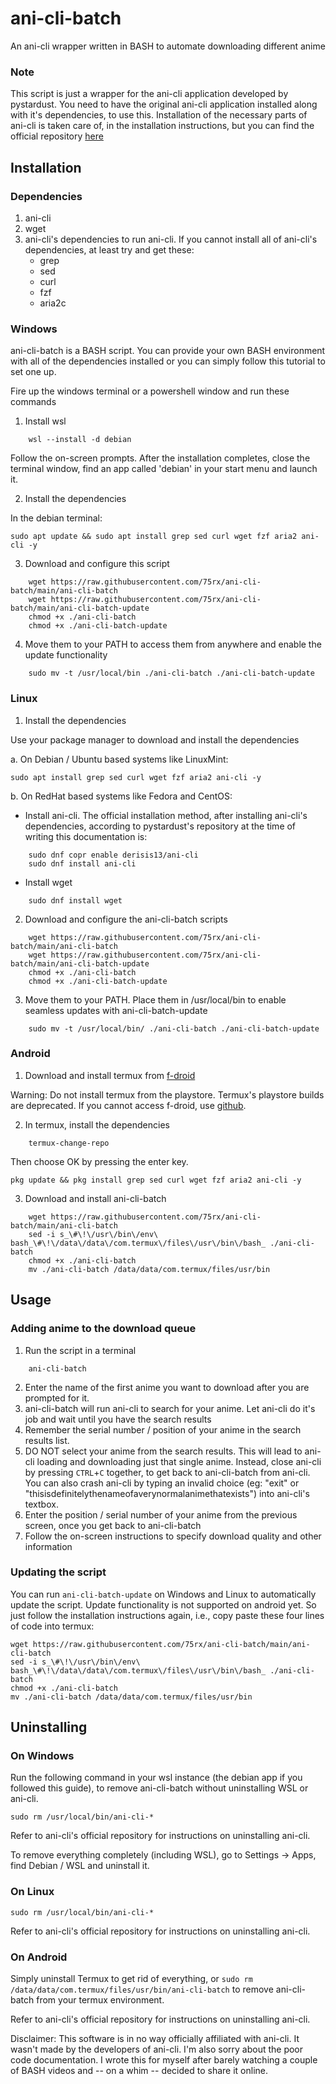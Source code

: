 # ani-cli-batch
An ani-cli wrapper written in BASH to automate downloading different anime

### Note
This script is just a wrapper for the ani-cli application developed by pystardust. You need to have the original ani-cli application installed along with it's dependencies, to use this. Installation of the necessary parts of ani-cli is taken care of, in the installation instructions, but you can find the official repository [here](https://github.com/pystardust/ani-cli)

## Installation

### Dependencies
1. ani-cli
2. wget
3. ani-cli's dependencies to run ani-cli. If you cannot install all of ani-cli's dependencies, at least try and get these:
    - grep
    - sed
    - curl
    - fzf
    - aria2c

### Windows

ani-cli-batch is a BASH script. You can provide your own BASH environment with all of the dependencies installed or you can simply follow this tutorial to set one up.

Fire up the windows terminal or a powershell window and run these commands

1. Install wsl
```
    wsl --install -d debian
```
Follow the on-screen prompts.
After the installation completes, close the terminal window, find an app called 'debian' in your start menu and launch it.

2. Install the dependencies

In the debian terminal:

    sudo apt update && sudo apt install grep sed curl wget fzf aria2 ani-cli -y

3. Download and configure this script
```
    wget https://raw.githubusercontent.com/75rx/ani-cli-batch/main/ani-cli-batch
    wget https://raw.githubusercontent.com/75rx/ani-cli-batch/main/ani-cli-batch-update
    chmod +x ./ani-cli-batch
    chmod +x ./ani-cli-batch-update
```
4. Move them to your PATH to access them from anywhere and enable the update functionality
```
    sudo mv -t /usr/local/bin ./ani-cli-batch ./ani-cli-batch-update
```
### Linux

1. Install the dependencies

Use your package manager to download and install the dependencies

a. On Debian / Ubuntu based systems like LinuxMint:

    sudo apt install grep sed curl wget fzf aria2 ani-cli -y

b. On RedHat based systems like Fedora and CentOS:

- Install ani-cli. The official installation method, after installing ani-cli's dependencies, according to pystardust's repository at the time of writing this documentation is:
```
    sudo dnf copr enable derisis13/ani-cli
    sudo dnf install ani-cli
```
- Install wget
```
    sudo dnf install wget
```
2. Download and configure the ani-cli-batch scripts
```
    wget https://raw.githubusercontent.com/75rx/ani-cli-batch/main/ani-cli-batch
    wget https://raw.githubusercontent.com/75rx/ani-cli-batch/main/ani-cli-batch-update
    chmod +x ./ani-cli-batch
    chmod +x ./ani-cli-batch-update
```
3. Move them to your PATH. Place them in /usr/local/bin to enable seamless updates with ani-cli-batch-update
```
    sudo mv -t /usr/local/bin/ ./ani-cli-batch ./ani-cli-batch-update
```
### Android

1. Download and install termux from [f-droid](https://f-droid.org/en/packages/com.termux/)

Warning: Do not install termux from the playstore. Termux's playstore builds are deprecated. If you cannot access f-droid, use [github](https://github.com/termux/termux-app/releases).

2. In termux, install the dependencies
```
    termux-change-repo
```
Then choose OK by pressing the enter key.

    pkg update && pkg install grep sed curl wget fzf aria2 ani-cli -y

3. Download and install ani-cli-batch
```
    wget https://raw.githubusercontent.com/75rx/ani-cli-batch/main/ani-cli-batch
    sed -i s_\#\!\/usr\/bin\/env\ bash_\#\!\/data\/data\/com.termux\/files\/usr\/bin\/bash_ ./ani-cli-batch
    chmod +x ./ani-cli-batch
    mv ./ani-cli-batch /data/data/com.termux/files/usr/bin
```
## Usage

### Adding anime to the download queue

1. Run the script in a terminal
```
    ani-cli-batch
```
2. Enter the name of the first anime you want to download after you are prompted for it.
3. ani-cli-batch will run ani-cli to search for your anime. Let ani-cli do it's job and wait until you have the search results
4. Remember the serial number / position of your anime in the search results list.
5. DO NOT select your anime from the search results. This will lead to ani-cli loading and downloading just that single anime. Instead, close ani-cli by pressing `CTRL`+`C` together, to get back to ani-cli-batch from ani-cli. You can also crash ani-cli by typing an invalid choice (eg: "exit" or "thisisdefinitelythenameofaverynormalanimethatexists") into ani-cli's textbox.
6. Enter the position / serial number of your anime from the previous screen, once you get back to ani-cli-batch
7. Follow the on-screen instructions to specify download quality and other information

### Updating the script

You can run `ani-cli-batch-update` on Windows and Linux to automatically update the script. Update functionality is not supported on android yet. So just follow the installation instructions again, i.e., copy paste these four lines of code into termux:

    wget https://raw.githubusercontent.com/75rx/ani-cli-batch/main/ani-cli-batch
    sed -i s_\#\!\/usr\/bin\/env\ bash_\#\!\/data\/data\/com.termux\/files\/usr\/bin\/bash_ ./ani-cli-batch
    chmod +x ./ani-cli-batch
    mv ./ani-cli-batch /data/data/com.termux/files/usr/bin

## Uninstalling

### On Windows

Run the following command in your wsl instance (the debian app if you followed this guide), to remove ani-cli-batch without uninstalling WSL or ani-cli.

    sudo rm /usr/local/bin/ani-cli-*

Refer to ani-cli's official repository for instructions on uninstalling ani-cli.

To remove everything completely (including WSL), go to Settings -> Apps, find Debian / WSL and uninstall it.

### On Linux

    sudo rm /usr/local/bin/ani-cli-*

Refer to ani-cli's official repository for instructions on uninstalling ani-cli.

### On Android

Simply uninstall Termux to get rid of everything, or `sudo rm /data/data/com.termux/files/usr/bin/ani-cli-batch` to remove ani-cli-batch from your termux environment.

Refer to ani-cli's official repository for instructions on uninstalling ani-cli.

Disclaimer: This software is in no way officially affiliated with ani-cli. It wasn't made by the developers of ani-cli. I'm also sorry about the poor code documentation. I wrote this for myself after barely watching a couple of BASH videos and -- on a whim -- decided to share it online.
